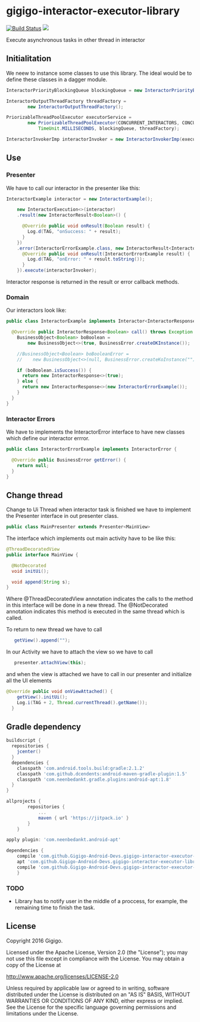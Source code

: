 # gigigo-interactor-executor-library
[![Build Status](https://travis-ci.org/Gigigo-Android-Devs/gigigo-interactorExecutor-library-android.svg?branch=develop)](https://travis-ci.org/Gigigo-Android-Devs/gigigo-interactorExecutor-library-android.svg?branch=develop)
[![](https://jitpack.io/v/Gigigo-Android-Devs/gigigo-interactorExecutor-library-android.svg)](https://jitpack.io/#Gigigo-Android-Devs/gigigo-interactorExecutor-library-android)

Execute asynchronous tasks in other thread in interactor 

## Initialitation
We neew to instance some classes to use this library. The ideal would be to define these classes in a dagger module.

```java
InteractorPriorityBlockingQueue blockingQueue = new InteractorPriorityBlockingQueue(100);

InteractorOutputThreadFactory threadFactory =
        new InteractorOutputThreadFactory();

PriorizableThreadPoolExecutor executorService =
        new PriorizableThreadPoolExecutor(CONCURRENT_INTERACTORS, CONCURRENT_INTERACTORS, 0L,
            TimeUnit.MILLISECONDS, blockingQueue, threadFactory);

InteractorInvokerImp interactorInvoker = new InteractorInvokerImp(executorService, new LogExceptionHandler());
```

## Use 
### Presenter
We have to call our interactor in the presenter like this:
```java
InteractorExample interactor = new InteractorExample();

    new InteractorExecution<>(interactor)
    .result(new InteractorResult<Boolean>() {

      @Override public void onResult(Boolean result) {
        Log.d(TAG, "onSuccess: " + result);
      }
    })
    .error(InteractorErrorExample.class, new InteractorResult<InteractorErrorExample>() {
      @Override public void onResult(InteractorErrorExample result) {
        Log.d(TAG, "onError: " + result.toString());
      }
    }).execute(interactorInvoker);
```

Interactor response is returned in the result or error callback methods. 

### Domain
Our interactors look like:
```java
public class InteractorExample implements Interactor<InteractorResponse<Boolean>> {

  @Override public InteractorResponse<Boolean> call() throws Exception {
    BusinessObject<Boolean> boBoolean =
        new BusinessObject<>(true, BusinessError.createOKInstance());

    //BusinessObject<Boolean> boBooleanError =
    //    new BusinessObject<>(null, BusinessError.createKoInstance(""));

    if (boBoolean.isSuccess()) {
      return new InteractorResponse<>(true);
    } else {
      return new InteractorResponse<>(new InteractorErrorExample());
    }
  }
}
```

### Interactor Errors 
We have to implements the InteractorError interface to have new classes which define our interactor errror.
```java
public class InteractorErrorExample implements InteractorError {

  @Override public BusinessError getError() {
    return null;
  }
}
```

## Change thread
Change to Ui Thread when interactor task is finished we have to implement the Presenter interface in out presenter class.
```java
public class MainPresenter extends Presenter<MainView>
```

The interface which implements out main activity have to be like this:
```java
@ThreadDecoratedView
public interface MainView {

  @NotDecorated
  void initUi();

  void append(String s);
}
```

Where @ThreadDecoratedView annotation indicates the calls to the method in this interface will be done in a new thread.
The @NotDecorated annotation indicates this method is executed in the same thread which is called.

To return to new thread we have to call
```java
   getView().append("");
```

In our Activity we have to attach the view so we have to call
```java
   presenter.attachView(this);
```
and when the view is attached we have to call in our presenter and initialize all the UI elements
```java
@Override public void onViewAttached() {
    getView().initUi();
    Log.i(TAG + 2, Thread.currentThread().getName());
  }
```

## Gradle dependency
```gradle
buildscript {
  repositories {
    jcenter()
  }
  dependencies {
    classpath 'com.android.tools.build:gradle:2.1.2'
    classpath 'com.github.dcendents:android-maven-gradle-plugin:1.5'
    classpath 'com.neenbedankt.gradle.plugins:android-apt:1.8'
  }
}
```

```gradle
allprojects {
		repositories {
			...
			maven { url 'https://jitpack.io' }
		}
	}
```
```gradle
apply plugin: 'com.neenbedankt.android-apt'

dependencies {
	compile 'com.github.Gigigo-Android-Devs.gigigo-interactor-executor-library:interactorexecutor-invoker:1.0.6'
	apt 'com.github.Gigigo-Android-Devs.gigigo-interactor-executor-library:threaddecoratedview-compiler:1.0.6'
	compile 'com.github.Gigigo-Android-Devs.gigigo-interactor-executor-library:threaddecoratedview-common:1.0.6'
	}
```

### TODO
- Library has to notify user in the middle of a proccess, for example, the remaining time to finish the task.

License
----

Copyright 2016 Gigigo.

Licensed under the Apache License, Version 2.0 (the "License");
you may not use this file except in compliance with the License.
You may obtain a copy of the License at

   http://www.apache.org/licenses/LICENSE-2.0

Unless required by applicable law or agreed to in writing, software
distributed under the License is distributed on an "AS IS" BASIS,
WITHOUT WARRANTIES OR CONDITIONS OF ANY KIND, either express or implied.
See the License for the specific language governing permissions and
limitations under the License.
